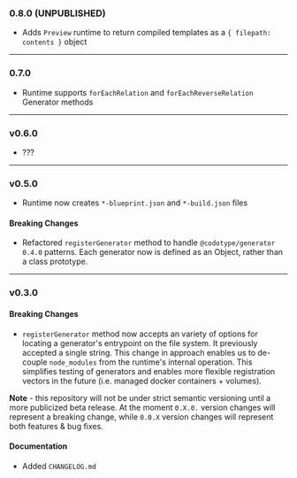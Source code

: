 ### 0.8.0 (UNPUBLISHED)

-   Adds `Preview` runtime to return compiled templates as a `{ filepath: contents }` object

---

### 0.7.0

-   Runtime supports `forEachRelation` and `forEachReverseRelation` Generator methods

---

### v0.6.0

-   ???

---

### v0.5.0

-   Runtime now creates `*-blueprint.json` and `*-build.json` files

#### Breaking Changes

-   Refactored `registerGenerator` method to handle `@codotype/generator` `0.4.0` patterns. Each generator now is defined as an Object, rather than a class prototype.

---

### v0.3.0

#### Breaking Changes

-   `registerGenerator` method now accepts an variety of options for locating a generator's entrypoint on the file system. It previously accepted a single string. This change in approach enables us to de-couple `node_modules` from the runtime's internal operation. This simplifies testing of generators and enables more flexible registration vectors in the future (i.e. managed docker containers + volumes).

**Note** - this repository will not be under strict semantic versioning until a more publicized beta release. At the moment `0.X.0.` version changes will represent a breaking change, while `0.0.X` version changes will represent both features & bug fixes.

#### Documentation

-   Added `CHANGELOG.md`
